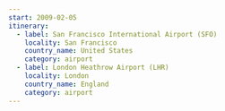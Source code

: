 ```yaml
---
start: 2009-02-05
itinerary:
  - label: San Francisco International Airport (SFO)
    locality: San Francisco
    country_name: United States
    category: airport
  - label: London Heathrow Airport (LHR)
    locality: London
    country_name: England
    category: airport
---
```

